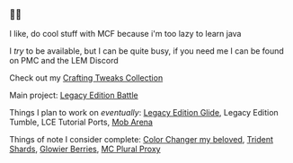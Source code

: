 ### 👋🏼

I like, do cool stuff with MCF because i'm too lazy to learn java

I *try* to be available, but I can be quite busy, if you need me I can be found on PMC and the LEM Discord

Check out my [Crafting Tweaks Collection](https://github.com/DBTDerpbox/dbtderpbox/blob/main/crafting-tweaks.md)

Main project: [Legacy Edition Battle](https://github.com/DBTDerpbox/Legacy-Edition-Battle)

Things I plan to work on *eventually*: [Legacy Edition Glide](https://github.com/DBTDerpbox/Legacy-Edition-Glide), Legacy Edition Tumble, LCE Tutorial Ports, [Mob Arena](https://github.com/DBTDerpbox/Derpboxs-Mob-Arena)

Things of note I consider complete: [Color Changer my beloved](https://github.com/DBTDerpbox/Color-Changer), [Trident Shards](https://github.com/DBTDerpbox/Trident-Shards), [Glowier Berries](https://github.com/DBTDerpbox/Glowier-Berries), [MC Plural Proxy](https://github.com/DBTDerpbox/MC-Plural-Proxy)

<!--
**DBTDerpbox/dbtderpbox** is a ✨ _special_ ✨ repository because its `README.md` (this file) appears on your GitHub profile.

Here are some ideas to get you started:

- 🔭 I’m currently working on ...
- 🌱 I’m currently learning ...
- 👯 I’m looking to collaborate on ...
- 🤔 I’m looking for help with ...
- 💬 Ask me about ...
- 📫 How to reach me: ...
- 😄 Pronouns: ...
- ⚡ Fun fact: ...
-->
